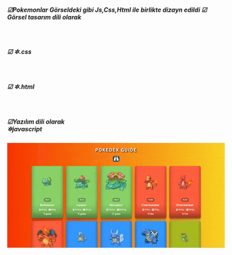 
 <h5>☑Pokemonlar Görseldeki gibi Js,Css,Html ile birlikte dizayn edildi
☑ Görsel tasarım dili olarak<h5> <br>
<h5> ☑ ✲.css<h5> <br>
<h5> ☑ ✲.html<h5> <br>
<h5> ☑Yazılım dili olarak<br>
✲javascript 
</h5> 

![alt text](pokemons-guide-ezgif.com-optimize.gif)

